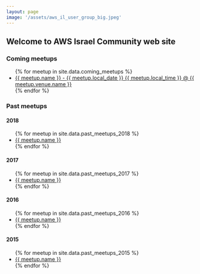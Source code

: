 ```yaml
---
layout: page
image: '/assets/aws_il_user_group_big.jpeg'
---
```

## Welcome to AWS Israel Community web site

### Coming meetups
<ul>
{% for meetup in site.data.coming_meetups %}
  <li>
    <a href="{{ meetup.link }}">
      {{ meetup.name }} - {{ meetup.local_date }} {{ meetup.local_time }} @ {{ meetup.venue.name }}
    </a>
  </li>
{% endfor %}
</ul>

### Past meetups

#### 2018
<ul>
{% for meetup in site.data.past_meetups_2018 %}
  <li>
    <a href="{{ meetup.link }}">
      {{ meetup.name }}
    </a>
  </li>
{% endfor %}
</ul>

#### 2017
<ul>
{% for meetup in site.data.past_meetups_2017 %}
  <li>
    <a href="{{ meetup.link }}">
      {{ meetup.name }}
    </a>
  </li>
{% endfor %}
</ul>

#### 2016
<ul>
{% for meetup in site.data.past_meetups_2016 %}
  <li>
    <a href="{{ meetup.link }}">
      {{ meetup.name }}
    </a>
  </li>
{% endfor %}
</ul>

#### 2015
<ul>
{% for meetup in site.data.past_meetups_2015 %}
  <li>
    <a href="{{ meetup.link }}">
      {{ meetup.name }}
    </a>
  </li>
{% endfor %}
</ul>
